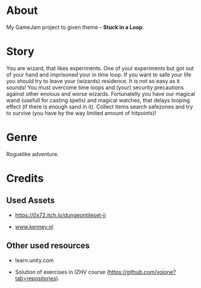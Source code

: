 # About
My GameJam project to given theme - **Stuck in a Loop**.

# Story
You are wizard, that likes experiments. 
One of your experiments but got out of your hand and imprisoned your in time loop.
If you want to safe your life you should try to leave your (wizards) residence.
It is not so easy as it sounds! 
You must overcome time loops and (your) security precautions against other envious and worse wizards.
Fortunatelly you have our magical wand (usefull for casting spells) and magical watches, that delays looping effect (if there is enough sand in it).
Collect items search safezones and try to survive (you have by the way limited amount of hitpoints)!

# Genre
Roguelike adventure. 

# Credits

## Used Assets

+ https://0x72.itch.io/dungeontileset-ii

+ www.kenney.nl


## Other used resources

+ learn.unity.com

+ Solution of exercises in IZHV course (https://github.com/vojone?tab=repositories).